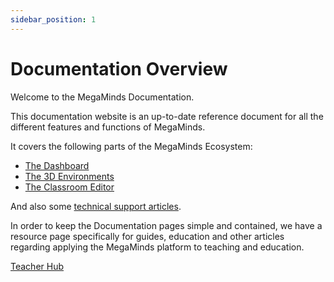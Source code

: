 ```yaml
---
sidebar_position: 1
---
```


# Documentation Overview

Welcome to the MegaMinds Documentation.

This documentation website is an up-to-date reference document for all the different features and functions of MegaMinds.  

It covers the following parts of the MegaMinds Ecosystem:

- [The Dashboard](dashboard/dashboard-basics)
- [The 3D Environments](category/3d-environments)
- [The Classroom Editor](editor)

And also some [technical support articles](category/technical-support).


In order to keep the Documentation pages simple and contained, we have a resource page specifically for guides, education and other articles regarding applying the MegaMinds platform to teaching and education.

[Teacher Hub](/hub/intro)


